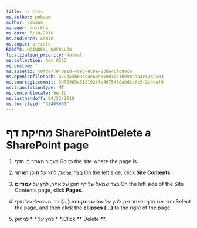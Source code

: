 ```yaml
---
title: מחיקת דף
ms.author: pebaum
author: pebaum
manager: mnirkhe
ms.date: 5/18/2018
ms.audience: Admin
ms.topic: article
ROBOTS: NOINDEX, NOFOLLOW
localization_priority: Normal
ms.collection: Adm_O365
ms.custom: ''
ms.assetid: c0fde770-ba1d-4aeb-8c9a-83b646fc80ce
ms.openlocfilehash: a29d55b634cae68d859010c1099baab4c516c203
ms.sourcegitcommit: 9d78905c512192ffc4675468abd2efc5f2e4baf4
ms.translationtype: MT
ms.contentlocale: he-IL
ms.lasthandoff: 04/23/2019
ms.locfileid: "32405661"
---
```

# <a name="delete-a-sharepoint-page"></a><span data-ttu-id="b3e82-102">מחיקת דף SharePoint</span><span class="sxs-lookup"><span data-stu-id="b3e82-102">Delete a SharePoint page</span></span>

1. <span data-ttu-id="b3e82-103">לעבור האתר בו הדף.</span><span class="sxs-lookup"><span data-stu-id="b3e82-103">Go to the site where the page is.</span></span>
    
2. <span data-ttu-id="b3e82-104">בצד שמאל, לחץ על **תוכן האתר**.</span><span class="sxs-lookup"><span data-stu-id="b3e82-104">On the left side, click **Site Contents**.</span></span> 
    
3. <span data-ttu-id="b3e82-105">בצד שמאל של דף תוכן של אתר, לחץ על **עמודים**.</span><span class="sxs-lookup"><span data-stu-id="b3e82-105">On the left side of the Site Contents page, click **Pages**.</span></span> 
    
4. <span data-ttu-id="b3e82-106">בחר את הדף ולאחר מכן לחץ על **שלוש הנקודות (...)** כדי השמאלי של הדף.</span><span class="sxs-lookup"><span data-stu-id="b3e82-106">Select the page, and then click the **ellipses (...)** to the right of the page.</span></span> 
    
5. <span data-ttu-id="b3e82-107">לחץ על \* \* למחוק \* \*.</span><span class="sxs-lookup"><span data-stu-id="b3e82-107">Click \*\* Delete \*\*.</span></span> 
    

